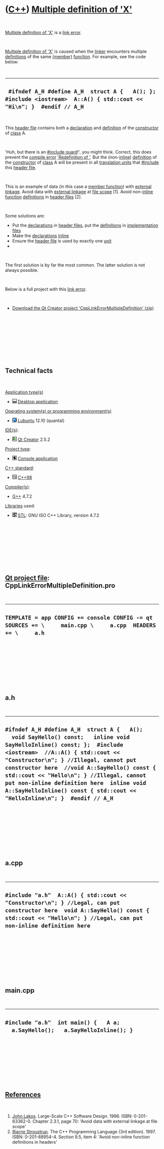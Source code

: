 



 

 

 

 

 

([C++](Cpp.htm)) [Multiple definition of 'X'](CppLinkErrorMultipleDefinition.htm)
=================================================================================

 

[Multiple definition of 'X'](CppLinkErrorMultipleDefinition.htm) is a
[link error](CppLinkError.htm).

 

[Multiple definition of 'X'](CppLinkErrorMultipleDefinition.htm) is
caused when the [linker](CppLinker.htm) encounters multiple
[definitions](CppDefinition.htm) of the same
[(member)](CppMemberFunction.htm) [function](CppFunction.htm). For
example, see the code below:

 

  -----------------------------------------------------------------------------------------------------------------------
  ` #ifndef A_H #define A_H  struct A {   A(); };  #include <iostream>  A::A() { std::cout << "Hi\n"; }  #endif // A_H`
  -----------------------------------------------------------------------------------------------------------------------

 

This [header file](CppHeaderFile.htm) contains both a
[declaration](CppDeclaration.htm) and [definition](CppDefinition.htm) of
the [constructor](CppConstructor.htm) of [class](CppClass.htm) A.

 

'Huh, but there is an [\#include guard](CppIncludeGuard.htm)!', you
might think. Correct, this does prevent the [compile
error](CppCompileError.htm) ['Redefinition of
'](CppCompileErrorRedefinition.htm). But the
(non-[inline](CppInline.htm)) [definition](CppDefinition.htm) of the
[constructor](CppConstructor.htm) of [class](CppClass.htm) A will be
present in all [translation units](CppUnit.htm) that
[\#include](CppInclude.htm) this [header file](CppHeaderFile.htm).

 

This is an example of data (in this case a [member
function](CppMemberFunction.htm)) with [external
linkage](CppExternalLinkage.htm). Avoid data with [external
linkage](CppExternalLinkage.htm) at [file scope](CppFileScope.htm)
\[1\]. Avoid non-[inline](CppInline.htm) [function](CppFunction.htm)
[definitions](CppDefinition.htm) in [header files](CppHeaderFile.htm)
\[2\].

 

Some solutions are:

-   Put the [declarations](CppDeclaration.htm) in [header
    files](CppHeaderFile.htm), put the [definitions](CppDefinition.htm)
    in [implementation files](CppImplementationFile.htm)
-   Make the [declarations](CppDeclaration.htm) [inline](CppInline.htm)
-   Ensure the [header file](CppHeaderFile.htm) is used by exactly one
    [unit](CppUnit.htm)
-   

 

The first solution is by far the most common. The latter solution is not
always possible.

 

Below is a full project with this [link error](CppLinkError.htm).

 

-   [Download the Qt Creator project
    'CppLinkErrorMultipleDefinition' (zip)](CppLinkErrorMultipleDefinition.zip)

 

 

 

 

 

Technical facts
---------------

 

[Application type(s)](CppApplication.htm)

-   ![Desktop](PicDesktop.png) [Desktop
    application](CppDesktopApplication.htm)

[Operating system(s) or programming environment(s)](CppOs.htm)

-   ![Lubuntu](PicLubuntu.png) [Lubuntu](CppLubuntu.htm) 12.10 (quantal)

[IDE(s)](CppIde.htm):

-   ![Qt Creator](PicQtCreator.png) [Qt Creator](CppQtCreator.htm) 2.5.2

[Project type](CppQtProjectType.htm):

-   ![console](PicConsole.png) [Console
    application](CppConsoleApplication.htm)

[C++ standard](CppStandard.htm):

-   ![C++98](PicCpp98.png) [C++98](Cpp98.htm)

[Compiler(s)](CppCompiler.htm):

-   [G++](CppGpp.htm) 4.7.2

[Libraries](CppLibrary.htm) used:

-   ![STL](PicStl.png) [STL](CppStl.htm): GNU ISO C++ Library, version
    4.7.2

 

 

 

 

 

[Qt project file](CppQtProjectFile.htm): CppLinkErrorMultipleDefinition.pro
---------------------------------------------------------------------------

 

  ----------------------------------------------------------------------------------------------------------------
  ` TEMPLATE = app CONFIG += console CONFIG -= qt SOURCES += \     main.cpp \     a.cpp  HEADERS += \     a.h  `
  ----------------------------------------------------------------------------------------------------------------

 

 

 

 

 

a.h
---

 

  ---------------------------------------------------------------------------------------------------------------------------------------------------------------------------------------------------------------------------------------------------------------------------------------------------------------------------------------------------------------------------------------------------------------------------
  ` #ifndef A_H #define A_H  struct A {   A();   void SayHello() const;   inline void SayHelloInline() const; };  #include <iostream>  //A::A() { std::cout << "Constructor\n"; } //Illegal, cannot put constructor here  //void A::SayHello() const { std::cout << "Hello\n"; } //Illegal, cannot put non-inline definition here  inline void A::SayHelloInline() const { std::cout << "HelloInline\n"; }  #endif // A_H `
  ---------------------------------------------------------------------------------------------------------------------------------------------------------------------------------------------------------------------------------------------------------------------------------------------------------------------------------------------------------------------------------------------------------------------------

 

 

 

 

 

a.cpp
-----

 

  ---------------------------------------------------------------------------------------------------------------------------------------------------------------------------------------------------
  ` #include "a.h"  A::A() { std::cout << "Constructor\n"; } //Legal, can put constructor here  void A::SayHello() const { std::cout << "Hello\n"; } //Legal, can put non-inline definition here  `
  ---------------------------------------------------------------------------------------------------------------------------------------------------------------------------------------------------

 

 

 

 

 

main.cpp
--------

 

  ---------------------------------------------------------------------------------
  ` #include "a.h"  int main() {   A a;   a.SayHello();   a.SayHelloInline(); } `
  ---------------------------------------------------------------------------------

 

 

 

 

 

[References](CppReferences.htm)
-------------------------------

 

1.  [John Lakos](CppJohnLakos.htm). Large-Scale C++ Software Design.
    1996. ISBN: 0-201-63362-0. Chapter 2.3.1, page 70: 'Avoid data with
    external linkage at file scope'
2.  [Bjarne Stroustrup](CppBjarneStroustrup.htm). The C++ Programming
    Language (3rd edition). 1997. ISBN: 0-201-88954-4. Section 9.5, item
    4: 'Avoid non-inline function definitions in headers'

 

 

 

 

 





 

[![Valid XHTML 1.0 Strict](valid-xhtml10.png){width="88"
height="31"}](http://validator.w3.org/check?uri=referer)

This page has been created by the [tool](Tools.htm)
[CodeToHtml](ToolCodeToHtml.htm)
